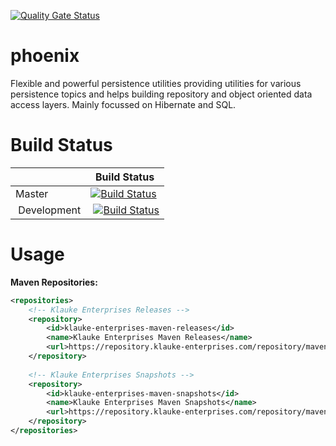 [![Quality Gate Status](https://sonar.klauke-enterprises.com/api/project_badges/measure?project=phoenix&metric=alert_status)](https://sonar.klauke-enterprises.com/dashboard?id=phoenix)

# phoenix
Flexible and powerful persistence utilities providing utilities for various persistence topics and helps building repository and object oriented data access layers. Mainly focussed on Hibernate and SQL.

# Build Status
|             | Build Status                                                                                                            |
|-------------|-------------------------------------------------------------------------------------------------------------------------|
| Master      | [![Build Status](https://travis-ci.org/d3adspace/phoenix.svg?branch=master)](https://travis-ci.org/d3adspace/phoenix) |
| Development | [![Build Status](https://travis-ci.org/d3adspace/phoenix.svg?branch=dev)](https://travis-ci.org/d3adspace/phoenix) |

# Usage

**Maven Repositories:**
```xml
<repositories>
    <!-- Klauke Enterprises Releases -->
    <repository>
        <id>klauke-enterprises-maven-releases</id>
        <name>Klauke Enterprises Maven Releases</name>
        <url>https://repository.klauke-enterprises.com/repository/maven-releases/</url>
    </repository>
	
    <!-- Klauke Enterprises Snapshots -->
    <repository>
        <id>klauke-enterprises-maven-snapshots</id>
        <name>Klauke Enterprises Maven Snapshots</name>
        <url>https://repository.klauke-enterprises.com/repository/maven-snapshots/</url>
    </repository>
</repositories>
```
